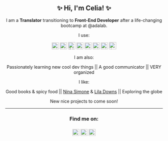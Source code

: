 <h2 align="center"> ✨ Hi, I'm Celia! ✨</h2>

<p align="center">I am a <b>Translator</b> transitioning to <b>Front-End Developer</b> after a life-changing bootcamp at @adalab.</p>

<p align="center">I use:</p>

<p align="center">
<img height="22px" src="https://raw.githubusercontent.com/getoutreach/stacked/765ad15f5833ef349c9952a7853a47beb37682e8/svg_variable/html5-lockup.svg" alt="HTML5 logo"/>
<img height="22px" src="https://raw.githubusercontent.com/getoutreach/stacked/765ad15f5833ef349c9952a7853a47beb37682e8/svg_variable/css3-lockup.svg" alt="CSS logo"/>
<img height="23.5px" src="https://raw.githubusercontent.com/hwkr/BitIcon/13fa86bc682cc80fc23923c9f1c2ac9b0bac6e57/svg/sass-sq.svg" alt="SASS logo"/>
<img height="22px" src="https://raw.githubusercontent.com/file-icons/MFixx/9bc4e3734898a07d3ff1b452f90446368d6baf12/svg/javascript-alt.svg" alt="JavaScript logo"/>
<img height="22px" src="https://raw.githubusercontent.com/fizzed/font-mfizz/ccff3ec9555918c0a67ed6b5f360af5841045e3e/src/svg/reactjs.svg" alt="React logo"/>
<img height="22px" src="https://raw.githubusercontent.com/file-icons/DevOpicons/2c2bf2bdb6507b8e4bfe695c1d54d639fbfed479/svg/git.svg" alt="Git logo"/>
<img height="22px" src="https://raw.githubusercontent.com/file-icons/DevOpicons/2c2bf2bdb6507b8e4bfe695c1d54d639fbfed479/svg/gulp.svg" alt="Gulp logo"/> 
<img height="23.5x" src="https://raw.githubusercontent.com/DiemenDesign/LibreICONS/2d2172d15e3c6ca03c018629d60050e4b99e5c55/svg/libre-brand-adobe-indesign.svg" alt="Indesign logo"/></p>

<p align="center">I am also:</p>
<p align="center">Passionately learning new cool dev things || A good communicator || VERY organized</p>

<p align="center">I like:</p>

<p align="center">Good books & spicy food || <a href="https://www.youtube.com/watch?v=LJ25-U3jNWM&ab_channel=AaronOverfield" target="_blank">Nina Simone</a> & <a href="https://www.youtube.com/watch?v=beuRgIqxTnY&ab_channel=LilaDownsVEVO" target="_blank">Lila Downs</a> || Exploring the globe</p>

<p align="center">New nice projects to come soon!</p>
<hr>
<h3 align="center">Find me on:<h3>
<p align="center"><a mailto="celiamartinfern@gmail.com" target="_blank"><img height="22px" src="https://raw.githubusercontent.com/simple-icons/simple-icons/e7196ea808b9adf28b75b4ad49419905c134ab56/icons/gmail.svg" alt="Gmail logo"/></a>
<a href="https://www.linkedin.com/in/celiamf/" target="_blank"><img height="22px" src="https://raw.githubusercontent.com/FortAwesome/Font-Awesome/57f1632d7303fbcd8974425882ffd9919fc4041b/svgs/brands/linkedin.svg" alt="LinkedIn logo"/></a>
<a href="https://www.linkedin.com/in/celiamf/" target="_blank"><img height="22px" src="https://raw.githubusercontent.com/FortAwesome/Font-Awesome/57f1632d7303fbcd8974425882ffd9919fc4041b/svgs/brands/twitter-square.svg" alt="Twitter logo"/></a></p>
